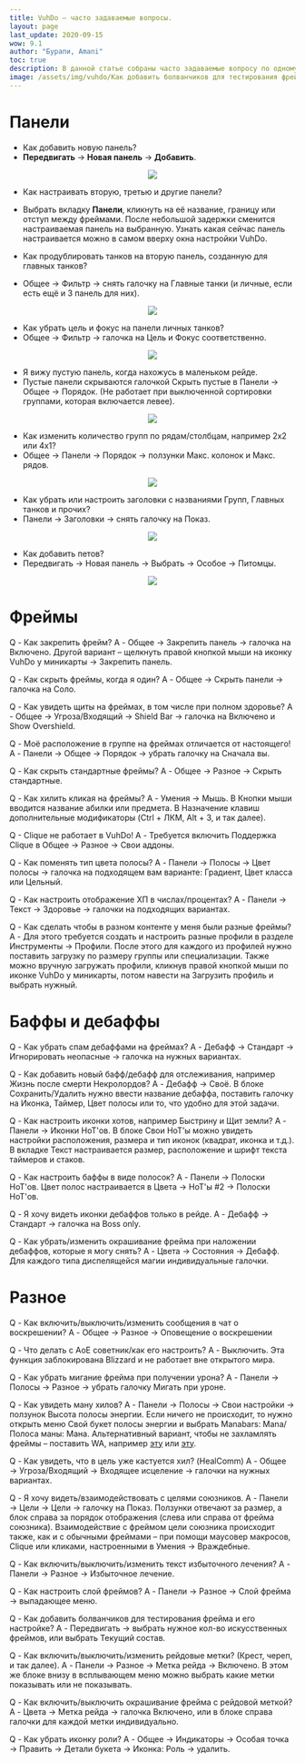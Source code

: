 ```yaml
---
title: VuhDo – часто задаваемые вопросы.
layout: page
last_update: 2020-09-15
wow: 9.1
author: "Бурапи, Amani"
toc: true
description: В данной статье собраны часто задаваемые вопросу по одному из самых популярных аддонов для хилов – VuhDo. Разобраны настройки панелей, фреймов, баффов / дебаффов, а также различные неочевидные тонкости настройки. С картинками и примерами!
image: /assets/img/vuhdo/Как добавить болванчиков для тестирования фрейма и его настройке.jpg
---
```


# Панели

* Как добавить новую панель?
* **Передвигать** → **Новая панель** → **Добавить**.

<p align="center">
<img src="/assets/img/vuhdo/Как добавить новую панель.jpg" > 
</p>

* Как настраивать вторую, третью и другие панели?
* Выбрать вкладку **Панели**, кликнуть на её название, границу или отступ между фреймами. После небольшой задержки сменится настраиваемая панель на выбранную. Узнать какая сейчас панель настраивается можно в самом вверху окна настройки VuhDo.

* Как продублировать танков на вторую панель, созданную для главных танков?
* Общее → Фильтр → снять галочку на Главные танки (и личные, если есть ещё и 3 панель для них).

<p align="center">
<img src="/assets/img/vuhdo/Как продублировать танков на вторую панель, созданную для главных танков.jpg" > 
</p>

* Как убрать цель и фокус на панели личных танков?
* Общее → Фильтр → галочка на Цель и Фокус соответственно.

<p align="center">
<img src="/assets/img/vuhdo/Как убрать цель и фокус на панели личных танков.jpg" > 
</p>

* Я вижу пустую панель, когда нахожусь в маленьком рейде.
* Пустые панели скрываются галочкой Скрыть пустые в Панели → Общее → Порядок. (Не работает при выключенной сортировки группами, которая включается левее).

<p align="center">
<img src="/assets/img/vuhdo/Я вижу пустую панель, хотя нахожусь в маленьком рейде.jpg" > 
</p>

* Как изменить количество групп по рядам/столбцам, например 2x2 или 4x1?
* Общее → Панели → Порядок → ползунки Макс. колонок и Макс. рядов.

<p align="center">
<img src="/assets/img/vuhdo/Я хочу изменить кол-во групп по рядам столбцам.jpg" > 
</p>

* Как убрать или настроить заголовки с названиями Групп, Главных танков и прочих?
* Панели → Заголовки → снять галочку на Показ. 

<p align="center">
<img src="/assets/img/vuhdo/Как убрать настроить заголовки с названиями Групп, Главных танков и другого.jpg" > 
</p>

* Как добавить петов?
* Передвигать → Новая панель → Выбрать → Особое → Питомцы.

<p align="center">
<img src="/assets/img/vuhdo/Как добавить петов.jpg" > 
</p>

# Фреймы

Q - Как закрепить фрейм?
A - Общее → Закрепить панель → галочка на Включено. Другой вариант – щелкнуть правой кнопкой мыши на иконку VuhDo у миникарты → Закрепить панель.

Q - Как скрыть фреймы, когда я один? 
A - Общее → Скрыть панели → галочка на Соло.

Q - Как увидеть щиты на фреймах, в том числе при полном здоровье?
A - Общее → Угроза/Входящий → Shield Bar → галочка на Включено и Show Overshield.

Q - Моё расположение в группе на фреймах отличается от настоящего!
A - Панели → Общее → Порядок → убрать галочку на Сначала вы.

Q - Как скрыть стандартные фреймы? 
A - Общее → Разное → Скрыть стандартные.

Q - Как хилить кликая на фреймы?
A -  Умения → Мышь. В Кнопки мыши вводится название абилки или предмета. В Назначение клавиш дополнительные модификаторы (Ctrl + ЛКМ, Alt + 3, и так далее).

Q - Clique не работает в VuhDo!
A - Требуется включить Поддержка Clique в Общее → Разное → Свои аддоны.

Q - Как поменять тип цвета полосы?
A - Панели → Полосы → Цвет полосы → галочка на подходящем вам варианте: Градиент, Цвет класса или Цельный.

Q - Как настроить отображение ХП в числах/процентах?
A - Панели → Текст → Здоровье → галочки на подходящих вариантах.

Q - Как сделать чтобы в разном контенте у меня были разные фреймы?
A - Для этого требуется создать и настроить разные профили в разделе Инструменты → Профили. После этого для каждого из профилей нужно поставить загрузку по размеру группы или специализации. Также можно вручную загружать профили, кликнув правой кнопкой мыши по иконке VuhDo у миникарты, потом навести на Загрузить профиль и выбрать нужный.

# Баффы и дебаффы

Q - Как убрать спам дебаффами на фреймах? 
A - Дебафф → Стандарт → Игнорировать неопасные → галочка на нужных вариантах.

Q - Как добавить новый бафф/дебафф для отслеживания, например Жизнь после смерти Некролордов?
A - Дебафф → Своё. В блоке Сохранить/Удалить нужно ввести название дебаффа, поставить галочку на Иконка, Таймер, Цвет полосы или то, что удобно для этой задачи.

Q - Как настроить иконки хотов, например Быстрину и Щит земли?
A - Панели → Иконки HoT'ов. В блоке Свои HoT'ы можно увидеть настройки расположения, размера и тип иконок (квадрат, иконка и т.д.). В вкладке Текст настраивается размер, расположение и шрифт текста таймеров и стаков. 

Q - Как настроить баффы в виде полосок?
A - Панели → Полоски HoT'ов. Цвет полос настраивается в Цвета → HoT'ы #2 → Полоски HoT'ов.

Q - Я хочу видеть иконки дебаффов только в рейде.
A - Дебафф → Стандарт → галочка на Boss only. 

Q - Как убрать/изменить окрашивание фрейма при наложении дебаффов, которые я могу снять?
A - Цвета → Состояния → Дебафф. Для каждого типа диспелящейся магии индивидуальные галочки.



# Разное

Q - Как включить/выключить/изменить сообщения в чат о воскрешении?
A - Общее → Разное → Оповещение о воскрешении

Q - Что делать с AoE советник/как его настроить?
A - Выключить. Эта функция заблокирована Blizzard и не работает вне открытого мира.

Q - Как убрать мигание фрейма при получении урона?
A - Панели → Полосы → Разное → убрать галочку Мигать при уроне.

Q - Как увидеть ману хилов?
A -  Панели  → Полосы → Свои настройки → ползунок Высота полосы энергии. Если ничего не происходит, то нужно открыть меню Свой букет полосы энергии и выбрать Manabars: Mana/Полоса маны: Мана. Альтернативный вариант, чтобы не захламлять фреймы – поставить WA, например [эту](https://wago.io/22EM82axO) или [эту](https://wago.io/S22ZNkOIk).

Q - Как увидеть, что в цель уже кастуется хил? (HealComm)
A - Общее → Угроза/Входящий → Входящее исцеление → галочки на нужных вариантах.

Q - Я хочу видеть/взаимодействовать с целями союзников.
A - Панели → Цели → Цели → галочку на Показ. Ползунки отвечают за размер, а блок справа за порядок отображения (слева или справа от фрейма союзника). Взаимодействие с фреймом цели союзника происходит также, как и с обычными фреймами – при помощи маусовер макросов, Clique или кликами, настроенными в Умения → Враждебные.

Q - Как включить/выключить/изменить текст избыточного лечения?
A - Панели → Разное → Избыточное лечение.

Q - Как настроить слой фреймов? 
A - Панели → Разное → Слой фрейма → выпадающее меню. 

Q - Как добавить болванчиков для тестирования фрейма и его настройке?
A - Передвигать → выбрать нужное кол-во искусственных фреймов, или выбрать Текущий состав.

Q - Как включить/выключить/изменить рейдовые метки? (Крест, череп, и так далее).
A - Панели → Разное → Метка рейда → Включено. В этом же блоке внизу в всплывающем меню можно выбрать какие метки показывать или не показывать.

Q - Как включить/выключить окрашивание фрейма с рейдовой меткой?
A - Цвета → Метка рейда → галочка Включено, или в блоке справа галочки для каждой метки индивидуально.

Q - Как убрать иконку роли?
A - Общее → Индикаторы → Особая точка → Править → Детали букета → Иконка: Роль → удалить.














